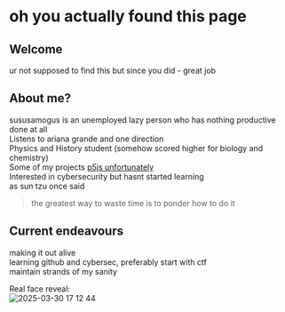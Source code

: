 # oh you actually found this page 
## Welcome 
ur not supposed to find this but since you did - great job
## About me?
sususamogus is an unemployed lazy person who has nothing productive done at all  
Listens to ariana grande and one direction  
Physics and History student (somehow scored higher for biology and chemistry)  
Some of my projects [p5js unfortunately](https://editor.p5js.org/GodlyHacker666/sketches)  
Interested in cybersecurity but hasnt started learning  
as sun tzu once said  
> the greatest way to waste time is to ponder how to do it
> 

## Current endeavours
making it out alive  
learning github and cybersec, preferably start with ctf  
maintain strands of my sanity  

Real face reveal:  
![2025-03-30 17 12 44](https://github.com/user-attachments/assets/6ec56e7f-dbfb-469a-8941-4d7233283938)  
